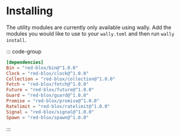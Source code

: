 # Installing

The utility modules are currently only available using wally. Add the modules you would like to use to your `wally.toml` and then run `wally install`.

::: code-group

```toml [wally.toml]
[dependencies]
Bin = "red-blox/bin@^1.0.0"
Clock = "red-blox/clock@^1.0.0"
Collection = "red-blox/collection@^1.0.0"
Fetch = "red-blox/fetch@^1.0.0"
Future = "red-blox/future@^1.0.0"
Guard = "red-blox/guard@^1.0.0"
Promise = "red-blox/promise@^1.0.0"
Ratelimit = "red-blox/ratelimit@^1.0.0"
Signal = "red-blox/signal@^1.0.0"
Spawn = "red-blox/spawn@^1.0.0"
```

:::
